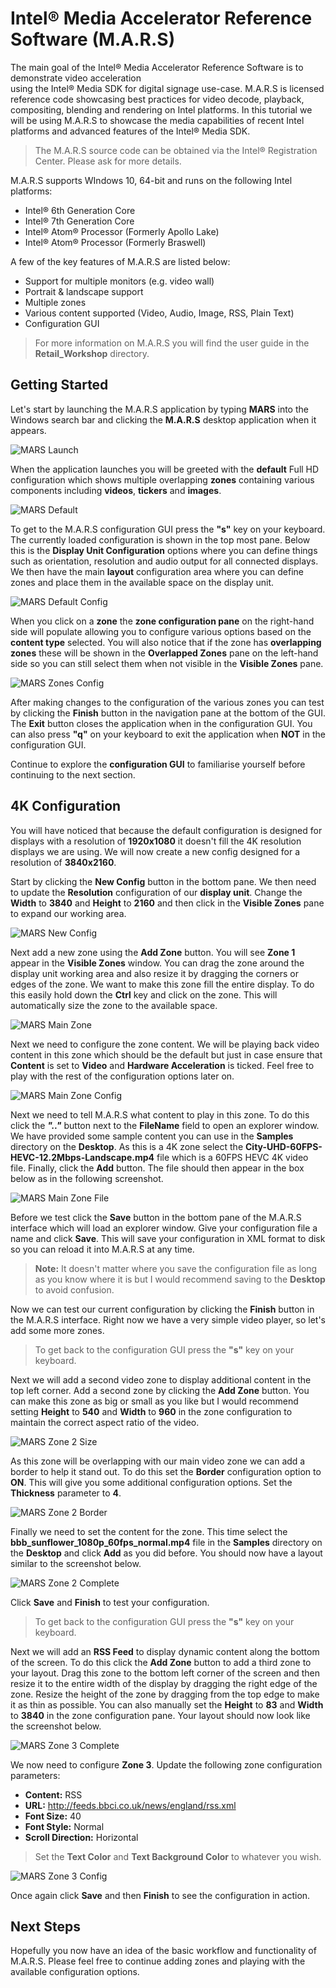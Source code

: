 # Intel® Media Accelerator Reference Software (M.A.R.S)
The main goal of the Intel® Media Accelerator Reference Software is to demonstrate video acceleration  
using the Intel® Media SDK for digital signage use-case. M.A.R.S is licensed reference code showcasing best practices for video decode, playback, compositing, blending and rendering on Intel platforms. In this tutorial we will be using M.A.R.S to showcase the media capabilities of recent Intel platforms and advanced features of the Intel® Media SDK.

> The M.A.R.S source code can be obtained via the Intel® Registration Center. Please ask for more details.

M.A.R.S supports WIndows 10, 64-bit and runs on the following Intel platforms:

 - Intel® 6th Generation Core
 - Intel® 7th Generation Core
 - Intel® Atom® Processor (Formerly Apollo Lake)
 - Intel® Atom® Processor (Formerly Braswell)

A few of the key features of M.A.R.S are listed below:

 - Support for multiple monitors (e.g. video wall)
 - Portrait & landscape support
 - Multiple zones
 - Various content supported (Video, Audio, Image, RSS, Plain Text)
 - Configuration GUI
> For more information on M.A.R.S you will find the user guide in the **Retail_Workshop** directory.

## Getting Started
Let's start by launching the M.A.R.S application by typing **MARS** into the Windows search bar and clicking the **M.A.R.S** desktop application when it appears.

![MARS Launch](images/mars_launch.jpg)

When the application launches you will be greeted with the **default** Full HD configuration which shows multiple overlapping **zones** containing various components including **videos**, **tickers** and **images**.

![MARS Default](images/mars_default.jpg)

To get to the M.A.R.S configuration GUI press the **"s"** key on your keyboard. The currently loaded configuration is shown in the top most pane. Below this is the **Display Unit Configuration** options where you can define things such as orientation, resolution and audio output for all connected displays. We then have the main **layout** configuration area where you can define zones and place them in the available space on the display unit.

![MARS Default Config](images/mars_default_config.jpg)

When you click on a **zone** the **zone configuration pane** on the right-hand side will populate allowing you to configure various options based on the **content type** selected. You will also notice that if the zone has **overlapping zones** these will be shown in the **Overlapped Zones** pane on the left-hand side so you can still select them when not visible in the **Visible Zones** pane.

![MARS Zones Config](images/mars_zones.jpg)

After making changes to the configuration of the various zones you can test by clicking the **Finish** button in the navigation pane at the bottom of the GUI. The **Exit** button closes the application when in the configuration GUI. You can also press **"q"** on your keyboard to exit the application when **NOT** in the configuration GUI.

Continue to explore the **configuration GUI** to familiarise yourself before continuing to the next section.

## 4K Configuration
You will have noticed that because the default configuration is designed for displays with a resolution of **1920x1080** it doesn't fill the 4K resolution displays we are using. We will now create a new config designed for a resolution of **3840x2160**.

Start by clicking the **New Config** button in the bottom pane. We then need to update the **Resolution** configuration of our **display unit**. Change the **Width** to **3840** and **Height** to **2160** and then click in the **Visible Zones** pane to expand our working area.

![MARS New Config](images/mars_new_config.jpg)


Next add a new zone using the **Add Zone** button. You will see **Zone 1** appear in the **Visible Zones** window. You can drag the zone around the display unit working area and also resize it by dragging the corners or edges of the zone. We want to make this zone fill the entire display. To do this easily hold down the **Ctrl** key and click on the zone. This will automatically size the zone to the available space.

![MARS Main Zone](images/mars_main_zone.jpg)

Next we need to configure the zone content. We will be playing back video content in this zone which should be the default but just in case ensure that **Content** is set to **Video** and **Hardware Acceleration** is ticked. Feel free to play with the rest of the configuration options later on.

![MARS Main Zone Config](images/mars_main_zone_config.jpg)

Next we need to tell M.A.R.S what content to play in this zone. To do this click the ***".."*** button next to the **FileName** field to open an explorer window. We have provided some sample content you can use in the **Samples** directory on the **Desktop**. As this is a 4K zone select the **City-UHD-60FPS-HEVC-12.2Mbps-Landscape.mp4** file which is a 60FPS HEVC 4K video file. Finally, click the **Add** button. The file should then appear in the box below as in the following screenshot.

![MARS Main Zone File](images/mars_main_zone_file.jpg)

Before we test click the **Save** button in the bottom pane of the M.A.R.S interface which will load an explorer window. Give your configuration file a name and click **Save**. This will save your configuration in XML format to disk so you can reload it into M.A.R.S at any time.

>**Note:** It doesn't matter where you save the configuration file as long as you know where it is but I would recommend saving to the **Desktop** to avoid confusion.

Now we can test our current configuration by clicking the **Finish** button in the M.A.R.S interface. Right now we have a very simple video player, so let's add some more zones. 

> To get back to the configuration GUI press the **"s"** key on your keyboard.

Next we will add a second video zone to display additional content in the top left corner. Add a second zone by clicking the **Add Zone** button. You can make this zone as big or small as you like but I would recommend setting **Height** to **540** and **Width** to **960** in the zone configuration to maintain the correct aspect ratio of the video.

![MARS Zone 2 Size](images/mars_zone2_resize.jpg)

As this zone will be overlapping with our main video zone we can add a border to help it stand out. To do this set the **Border** configuration option to **ON**. This will give you some additional configuration options. Set the **Thickness** parameter to **4**.

![MARS Zone 2 Border](images/mars_zone2_border.jpg)

Finally we need to set the content for the zone. This time select the **bbb_sunflower_1080p_60fps_normal.mp4** file in the **Samples** directory on the **Desktop** and click **Add** as you did before. You should now have a layout similar to the screenshot below.

![MARS Zone 2 Complete](images/mars_zone2_complete.jpg)

Click **Save** and **Finish** to test your configuration.

> To get back to the configuration GUI press the **"s"** key on your keyboard.

Next we will add an **RSS Feed** to display dynamic content along the bottom of the screen. To do this click the **Add Zone** button to add a third zone to your layout. Drag this zone to the bottom left corner of the screen and then resize it to the entire width of the display by dragging the right edge of the zone. Resize the height of the zone by dragging from the top edge to make it as thin as possible. You can also manually set the **Height** to **83** and **Width** to **3840** in the zone configuration pane. Your layout should now look like the screenshot below.

 ![MARS Zone 3 Complete](images/mars_zone3_complete.jpg)

We now need to configure **Zone 3**. Update the following zone configuration parameters:

 - **Content:** RSS
 - **URL:** http://feeds.bbci.co.uk/news/england/rss.xml
 - **Font Size:** 40
 - **Font Style:** Normal
 - **Scroll Direction:** Horizontal

> Set the **Text Color** and **Text Background Color** to whatever you wish.

![MARS Zone 3 Config](images/mars_zone3_config.jpg)

Once again click **Save** and then **Finish** to see the configuration in action.

## Next Steps
Hopefully you now have an idea of the basic workflow and functionality of M.A.R.S. Please feel free to continue adding zones and playing with the available configuration options.
